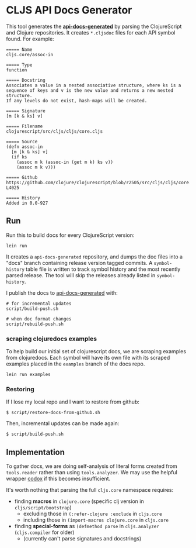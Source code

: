# CLJS API Docs Generator

This tool generates the __[api-docs-generated]__ by parsing the ClojureScript
and Clojure repositories.  It creates `*.cljsdoc` files for each API symbol
found.  For example:

```
===== Name
cljs.core/assoc-in

===== Type
function

===== Docstring
Associates a value in a nested associative structure, where ks is a
sequence of keys and v is the new value and returns a new nested structure.
If any levels do not exist, hash-maps will be created.

===== Signature
[m [k & ks] v]

===== Filename
clojurescript/src/cljs/cljs/core.cljs

===== Source
(defn assoc-in
  [m [k & ks] v]
  (if ks
    (assoc m k (assoc-in (get m k) ks v))
    (assoc m k v)))

===== Github
https://github.com/clojure/clojurescript/blob/r2505/src/cljs/cljs/core.cljs#L4018-L4025

===== History
Added in 0.0-927
```

## Run

Run this to build docs for every ClojureScript version:

```
lein run
```

It creates a `api-docs-generated` repository, and dumps the doc files into a "docs"
branch containing release version tagged commits.  A `symbol-history` table
file is written to track symbol history and the most recently parsed release.
The tool will skip the releases already listed in `symbol-history`.

I publish the docs to [api-docs-generated] with:

```
# for incremental updates
script/build-push.sh

# when doc format changes
script/rebuild-push.sh
```

### scraping clojuredocs examples

To help build our initial set of clojurescript docs, we are scraping examples
from clojuredocs.  Each symbol will have its own file with its scraped examples
placed in the `examples` branch of the docs repo.

```
lein run examples
```

### Restoring

If I lose my local repo and I want to restore from github:

```
$ script/restore-docs-from-github.sh
```

Then, incremental updates can be made again:

```
$ script/build-push.sh
```

## Implementation

To gather docs, we are doing self-analysis of literal forms created from
`tools.reader` rather than using `tools.analyzer`. We may use the helpful
wrapper [codox] if this becomes insufficient.

It's worth nothing that parsing the full `cljs.core` namespace requires:

- finding __macros__ in `clojure.core` (specific clj version in `cljs/script/bootstrap`)
    - excluding those in `(:refer-clojure :exclude` in `cljs.core`
    - including those in `(import-macros clojure.core` in `cljs.core`
- finding __special-forms__ as `(defmethod parse` in `cljs.analyzer` (`cljs.compiler` for older)
    - (currently can't parse signatures and docstrings)

[codox]:https://github.com/weavejester/codox
[api-docs-generated]:https://github.com/cljsinfo/api-docs-generated
